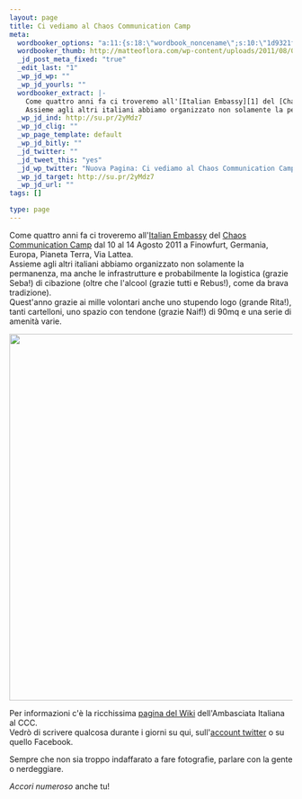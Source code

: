 ```yaml
--- 
layout: page
title: Ci vediamo al Chaos Communication Camp
meta: 
  wordbooker_options: "a:11:{s:18:\"wordbook_noncename\";s:10:\"1d9321fcaa\";s:18:\"wordbook_page_post\";s:15:\"131388540210117\";s:18:\"wordbook_orandpage\";s:1:\"2\";s:23:\"wordbook_default_author\";s:1:\"1\";s:23:\"wordbook_extract_length\";s:3:\"256\";s:19:\"wordbook_actionlink\";s:3:\"200\";s:26:\"wordbooker_publish_default\";s:2:\"on\";s:18:\"wordbook_attribute\";s:8:\"BlogPost\";s:24:\"wordbooker_status_update\";s:2:\"on\";s:29:\"wordbooker_status_update_text\";s:26:\": Post :  %title% - %link%\";s:20:\"wordbook_comment_get\";s:2:\"on\";}"
  wordbooker_thumb: http://matteoflora.com/wp-content/uploads/2011/08/05082011-001-Luca-Stefanelli-640x652.jpg
  _jd_post_meta_fixed: "true"
  _edit_last: "1"
  _wp_jd_wp: ""
  _wp_jd_yourls: ""
  wordbooker_extract: |-
    Come quattro anni fa ci troveremo all'[Italian Embassy][1] del [Chaos Communication Camp][1] dal 10 al 14 Agosto 2011 a Finowfurt, Germania, Europa, Pianeta Terra, Via Lattea.  
    Assieme agli altri italiani abbiamo organizzato non solamente la permanen ...
  _wp_jd_ind: http://su.pr/2yMdz7
  _wp_jd_clig: ""
  _wp_page_template: default
  _wp_jd_bitly: ""
  _jd_twitter: ""
  _jd_tweet_this: "yes"
  _jd_wp_twitter: "Nuova Pagina: Ci vediamo al Chaos Communication Camp http://su.pr/2yMdz7"
  _wp_jd_target: http://su.pr/2yMdz7
  _wp_jd_url: ""
tags: []

type: page
---
```

Come quattro anni fa ci troveremo all'[Italian Embassy][1] del [Chaos Communication Camp][1] dal 10 al 14 Agosto 2011 a Finowfurt, Germania, Europa, Pianeta Terra, Via Lattea.  
Assieme agli altri italiani abbiamo organizzato non solamente la permanenza, ma anche le infrastrutture e probabilmente la logistica (grazie Seba!) di cibazione (oltre che l'alcool (grazie tutti e Rebus!), come da brava tradizione).  
Quest'anno grazie ai mille volontari anche uno stupendo logo (grande Rita!), tanti cartelloni, uno spazio con tendone  (grazie Naif!) di 90mq e una serie di amenità varie.

<a href="http://matteoflora.com/ci-vediamo-a-inowfurt-al-ccc-summer-camp/05082011-001-luca-stefanelli/" rel="attachment wp-att-271"><img src="http://matteoflora.com/wp-content/uploads/2011/08/05082011-001-Luca-Stefanelli-640x652.jpg" alt="" title="05082011-001-Luca Stefanelli" width="640" height="652" class="aligncenter size-medium wp-image-271" /></a>

Per informazioni c'è la ricchissima [pagina del Wiki][1] dell'Ambasciata Italiana al CCC.  
Vedrò di scrivere qualcosa durante i giorni su qui, sull'[account twitter](http://twitter.com/lastknight/) o su quello Facebook.  
  
Sempre che non sia troppo indaffarato a fare fotografie, parlare con la gente o nerdeggiare.  
  
_Accori numeroso_ anche tu!  
  
[1]: http://events.ccc.de/camp/2011/wiki/Italian_Embassy
